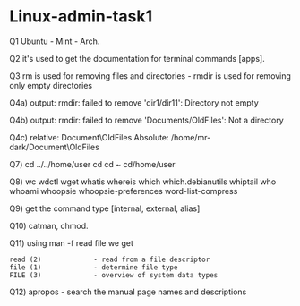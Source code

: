 # Linux-admin-task1

Q1 Ubuntu - Mint - Arch.

Q2 it's used to get the documentation for terminal commands [apps].

Q3 rm is used for removing files and directories - rmdir is used for removing only empty directories 

Q4a) output: rmdir: failed to remove 'dir1/dir11': Directory not empty

Q4b) output: rmdir: failed to remove 'Documents/OldFiles': Not a directory

Q4c) relative: Document\OldFiles 	Absolute: /home/mr-dark/Document\OldFiles

Q7) cd ../../home/user	cd	cd ~	cd/home/user

Q8) wc 	wdctl	wget	whatis	whereis	which 	which.debianutils	whiptail	who	whoami	whoopsie	whoopsie-preferences	word-list-compress

Q9) get the command type [internal, external, alias]

Q10) catman, chmod.

Q11) using man -f read file we get

	read (2)             - read from a file descriptor
	file (1)             - determine file type
	FILE (3)             - overview of system data types
Q12) apropos - search the manual page names and descriptions